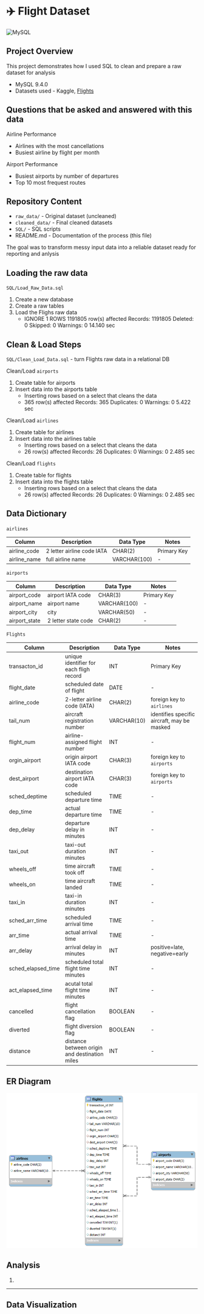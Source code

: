 # ✈️ Flight Dataset

![MySQL](https://img.shields.io/badge/-MySQL-black?style=flat-square&logo=mysql)

## Project Overview

This project demonstrates how I used SQL to clean and prepare a raw dataset for analysis

* MySQL 9.4.0
* Datasets used - Kaggle, [Flights](https://www.kaggle.com/datasets/mmetter/flights/data)

## Questions that be asked and answered with this data

Airline Performance

* Airlines with the most cancellations
* Busiest airline by flight per month

Airport Performance

* Busiest airports by number of departures
* Top 10 most frequest routes

## Repository Content

* `raw_data/` - Original dataset (uncleaned)
* `cleaned_data/` - Final cleaned datasets
* `SQL/` - SQL scripts
* README.md - Documentation of the process (this file)

The goal was to transform messy input data into a reliable dataset ready for reporting and anlysis

## Loading the raw data

`SQL/Load_Raw_Data.sql`

 1. Create a new database
 2. Create a raw tables
 3. Load the Flighs raw data
    * IGNORE 1 ROWS 1191805 row(s) affected Records: 1191805  Deleted: 0  Skipped: 0  Warnings: 0 14.140 sec

## Clean & Load Steps  

`SQL/Clean_Load_Data.sql` - turn Flights raw data in a relational DB

 Clean/Load `airports`

 1. Create table for airports
 2. Insert data into the airports table
    * Inserting rows based on a select that cleans the data
    * 365 row(s) affected Records: 365  Duplicates: 0  Warnings: 0 5.422 sec

 Clean/Load `airlines`

 1. Create table for airlines
 2. Insert data into the airlines table
    * Inserting rows based on a select that cleans the data
    * 26 row(s) affected Records: 26  Duplicates: 0  Warnings: 0 2.485 sec

 Clean/Load `flights`

 1. Create table for flights
 2. Insert data into the flights table
    * Inserting rows based on a select that cleans the data
    * 26 row(s) affected Records: 26  Duplicates: 0  Warnings: 0 2.485 sec

## Data Dictionary

`airlines`

|Column|Description|Data Type|Notes|
|----|----------|-----|----|
|airline_code|2 letter airline code IATA|CHAR(2)|Primary Key|
|airline_name|full airline name|VARCHAR(100)|-|

`airports`

|Column|Description|Data Type|Notes|
|----|----------|-----|----|
|airport_code|airport IATA code|CHAR(3)|Primary Key|
|airport_name|airport name|VARCHAR(100)|-|
|airport_city|city|VARCHAR(50)|-|
|airport_state|2 letter state code|CHAR(2)|-|

`Flights`

| Column | Description | Data Type | Notes |
|-------|----------|------|------|
|transacton_id|unique identifier for each fligh record|INT|Primary Key|
|flight_date|scheduled date of flight|DATE|-|
|airline_code|2-letter airline code (IATA)|CHAR(2)|foreign key to `airlines`|
|tail_num|aircraft registration number|VARCHAR(10)|identifies specific aircraft, may be masked|
|flight_num|airline-assigned flight number|INT|-|
|orgin_airport|origin airport IATA code|CHAR(3)|foreign key to `airports`|
|dest_airport|destination airport IATA code|CHAR(3)|foreign key to `airports`|
|sched_deptime|scheduled departure time|TIME|-|
|dep_time|actual departure time|TIME|-|
|dep_delay|departure delay in minutes|INT|-|
|taxi_out|taxi-out duration minutes|INT|-|
|wheels_off|time aircraft took off|TIME|-|
|wheels_on|time aircraft landed|TIME|-|
|taxi_in|taxi-in duration minutes|INT|-|
|sched_arr_time|scheduled arrival time|TIME|-|
|arr_time|actual arrival time|TIME|-|
|arr_delay|arrival delay in minutes|INT|positive=late, negative=early|
|sched_elapsed_time|scheduled total flight time minutes|INT|-|
|act_elapsed_time|acutal total flight time minutes|INT|-|
|cancelled|flight cancellation flag|BOOLEAN|-|
|diverted|flight diversion flag|BOOLEAN|-|
|distance|distance between origin and destination miles| INT|-|

## ER Diagram

![ERD][def]

[def]: flight_relationships.png "ERD"

## Analysis

1.

---

## Data Visualization
